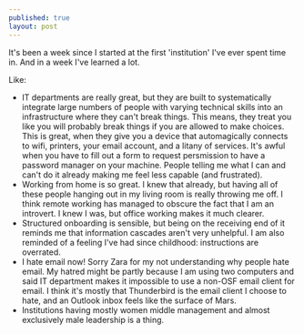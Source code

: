 ```yaml
---
published: true
layout: post
---
```


It's been a week since I started at the first 'institution' I've ever spent time in. And in a week I've learned a lot. 

Like:

* IT departments are really great, but they are built to systematically integrate large numbers of people with varying technical skills into an infrastructure where they can't break things. This means, they treat you like you will probably break things if you are allowed to make choices. This is great, when they give you a device that automagically connects to wifi, printers, your email account, and a litany of services. It's awful when you have to fill out a form to request persmission to have a password manager on your machine. People telling me what I can and can't do it already making me feel less capable (and frustrated).
* Working from home is so great. I knew that already, but having all of these people hanging out in my living room is really throwing me off. I think remote working has managed to obscure the fact that I am an introvert. I knew I was, but office working makes it much clearer.
* Structured onboarding is sensible, but being on the receiving end of it reminds me that information cascades aren't very unhelpful. I am also reminded of a feeling I've had since childhood: instructions are overrated. 
* I hate email now! Sorry Zara for my not understanding why people hate email. My hatred might be partly because I am using two computers and said IT department makes it impossible to use a non-OSF email client for email. I think it's mostly that Thunderbird is the email client I choose to hate, and an Outlook inbox feels like the surface of Mars.
* Institutions having mostly women middle management and almost exclusively male leadership is a thing.
